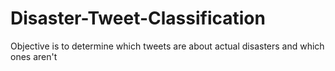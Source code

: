 # Disaster-Tweet-Classification
Objective is to determine which tweets are about actual disasters and which ones aren't 
